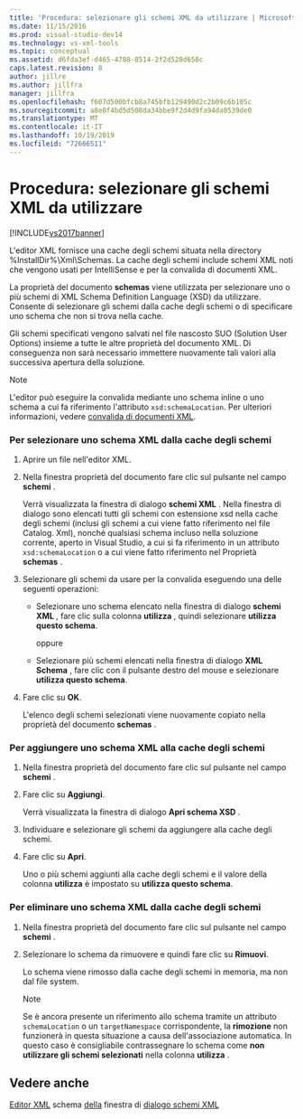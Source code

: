 ```yaml
---
title: 'Procedura: selezionare gli schemi XML da utilizzare | Microsoft Docs'
ms.date: 11/15/2016
ms.prod: visual-studio-dev14
ms.technology: vs-xml-tools
ms.topic: conceptual
ms.assetid: d6fda3ef-d465-4788-8514-2f2d528d658c
caps.latest.revision: 8
author: jillre
ms.author: jillfra
manager: jillfra
ms.openlocfilehash: f607d500bfcb8a745bfb129490d2c2b09c6b105c
ms.sourcegitcommit: a8e8f4bd5d508da34bbe9f2d4d9fa94da0539de0
ms.translationtype: MT
ms.contentlocale: it-IT
ms.lasthandoff: 10/19/2019
ms.locfileid: "72666511"
---
```

# <a name="how-to-select-the-xml-schemas-to-use"></a>Procedura: selezionare gli schemi XML da utilizzare
[!INCLUDE[vs2017banner](../includes/vs2017banner.md)]

L'editor XML fornisce una cache degli schemi situata nella directory %InstallDir%\Xml\Schemas. La cache degli schemi include schemi XML noti che vengono usati per IntelliSense e per la convalida di documenti XML.

 La proprietà del documento **schemas** viene utilizzata per selezionare uno o più schemi di XML Schema Definition Language (XSD) da utilizzare. Consente di selezionare gli schemi dalla cache degli schemi o di specificare uno schema che non si trova nella cache.

 Gli schemi specificati vengono salvati nel file nascosto SUO (Solution User Options) insieme a tutte le altre proprietà del documento XML. Di conseguenza non sarà necessario immettere nuovamente tali valori alla successiva apertura della soluzione.

> [!NOTE]
> L'editor può eseguire la convalida mediante uno schema inline o uno schema a cui fa riferimento l'attributo `xsd:schemaLocation`. Per ulteriori informazioni, vedere [convalida di documenti XML](../xml-tools/xml-document-validation.md).

### <a name="to-select-an-xml-schema-from-the-schema-cache"></a>Per selezionare uno schema XML dalla cache degli schemi

1. Aprire un file nell'editor XML.

2. Nella finestra proprietà del documento fare clic sul pulsante nel campo **schemi** .

    Verrà visualizzata la finestra di dialogo **schemi XML** . Nella finestra di dialogo sono elencati tutti gli schemi con estensione xsd nella cache degli schemi (inclusi gli schemi a cui viene fatto riferimento nel file Catalog. Xml), nonché qualsiasi schema incluso nella soluzione corrente, aperto in Visual Studio, a cui si fa riferimento in un attributo `xsd:schemaLocation` o a cui viene fatto riferimento nel Proprietà **schemas** .

3. Selezionare gli schemi da usare per la convalida eseguendo una delle seguenti operazioni:

   - Selezionare uno schema elencato nella finestra di dialogo **schemi XML** , fare clic sulla colonna **utilizza** , quindi selezionare **utilizza questo schema**.

     oppure

   - Selezionare più schemi elencati nella finestra di dialogo **XML Schema** , fare clic con il pulsante destro del mouse e selezionare **utilizza questo schema**.

4. Fare clic su **OK**.

    L'elenco degli schemi selezionati viene nuovamente copiato nella proprietà del documento **schemas** .

### <a name="to-add-an-xml-schema-to-the-schema-cache"></a>Per aggiungere uno schema XML alla cache degli schemi

1. Nella finestra proprietà del documento fare clic sul pulsante nel campo **schemi** .

2. Fare clic su **Aggiungi**.

     Verrà visualizzata la finestra di dialogo **Apri schema XSD** .

3. Individuare e selezionare gli schemi da aggiungere alla cache degli schemi.

4. Fare clic su **Apri**.

     Uno o più schemi aggiunti alla cache degli schemi e il valore della colonna **utilizza** è impostato su **utilizza questo schema**.

### <a name="to-delete-an-xml-schema-from-the-schema-cache"></a>Per eliminare uno schema XML dalla cache degli schemi

1. Nella finestra proprietà del documento fare clic sul pulsante nel campo **schemi** .

2. Selezionare lo schema da rimuovere e quindi fare clic su **Rimuovi**.

     Lo schema viene rimosso dalla cache degli schemi in memoria, ma non dal file system.

    > [!NOTE]
    > Se è ancora presente un riferimento allo schema tramite un attributo `schemaLocation` o un `targetNamespace` corrispondente, la **rimozione** non funzionerà in questa situazione a causa dell'associazione automatica. In questo caso è consigliabile contrassegnare lo schema come **non utilizzare gli schemi selezionati** nella colonna **utilizza** .

## <a name="see-also"></a>Vedere anche
 [Editor XML](../xml-tools/xml-editor.md) schema [della](../xml-tools/schema-cache.md) finestra di [dialogo schemi XML](../xml-tools/xml-schemas-dialog-box.md)
